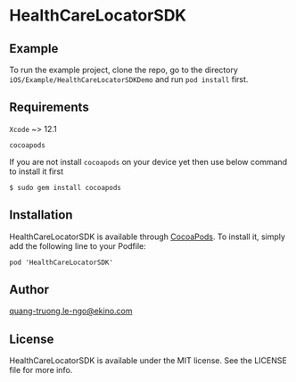 # HealthCareLocatorSDK

<!-- [![CI Status](https://img.shields.io/travis/quangtruong4688@gmail.com/HealthCareLocatorSDK.svg?style=flat)](https://travis-ci.org/quangtruong4688@gmail.com/HealthCareLocatorSDK)
[![Version](https://img.shields.io/cocoapods/v/HealthCareLocatorSDK.svg?style=flat)](https://cocoapods.org/pods/HealthCareLocatorSDK)
[![License](https://img.shields.io/cocoapods/l/HealthCareLocatorSDK.svg?style=flat)](https://cocoapods.org/pods/HealthCareLocatorSDK)
[![Platform](https://img.shields.io/cocoapods/p/HealthCareLocatorSDK.svg?style=flat)](https://cocoapods.org/pods/HealthCareLocatorSDK) -->

## Example

To run the example project, clone the repo, go to the directory `iOS/Example/HealthCareLocatorSDKDemo` and run `pod install` first.

## Requirements

`Xcode` ~> 12.1

`cocoapods`

If you are not install `cocoapods` on your device yet then use below command to install it first

```
$ sudo gem install cocoapods
```

## Installation

HealthCareLocatorSDK is available through [CocoaPods](https://cocoapods.org). To install
it, simply add the following line to your Podfile:

```
pod 'HealthCareLocatorSDK'
```

## Author

quang-truong.le-ngo@ekino.com

## License

HealthCareLocatorSDK is available under the MIT license. See the LICENSE file for more info.
